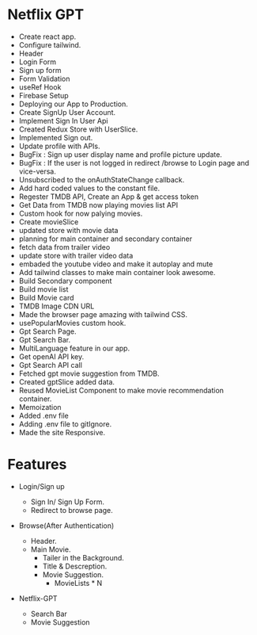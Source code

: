 # Netflix GPT

- Create react app.
- Configure tailwind.
- Header
- Login Form
- Sign up form
- Form Validation
- useRef Hook
- Firebase Setup
- Deploying our App to Production.
- Create SignUp User Account.
- Implement Sign In User Api
- Created Redux Store with UserSlice.
- Implemented Sign out.
- Update profile with APIs.
- BugFix : Sign up user display name and profile picture update.
- BugFix : If the user is not logged in redirect /browse to Login page and vice-versa.
- Unsubscribed to the onAuthStateChange callback.
- Add hard coded values to the constant file.
- Regester TMDB API, Create an App & get access token
- Get Data from TMDB now playing movies list API
- Custom hook for now palying movies.
- Create movieSlice
- updated store with movie data
- planning for main container and secondary container
- fetch data from trailer video
- update store with trailer video data
- embaded the youtube video and make it autoplay and mute
- Add tailwind classes to make main container look awesome.
- Build Secondary component
- Build movie list
- Build Movie card
- TMDB Image CDN URL
- Made the browser page amazing with tailwind CSS.
- usePopularMovies custom hook.
- Gpt Search Page.
- Gpt Search Bar.
- MultiLanguage feature in our app.
- Get openAI API key.
- Gpt Search API call
- Fetched gpt movie suggestion from TMDB.
- Created gptSlice added data.
- Reused MovieList Component to make movie recommendation container.
- Memoization
- Added .env file
- Adding .env file to gitIgnore.
- Made the site Responsive.

# Features

- Login/Sign up

  - Sign In/ Sign Up Form.
  - Redirect to browse page.

- Browse(After Authentication)

  - Header.
  - Main Movie.
    - Tailer in the Background.
    - Title & Descreption.
    - Movie Suggestion.
      - MovieLists \* N

- Netflix-GPT
  - Search Bar
  - Movie Suggestion
